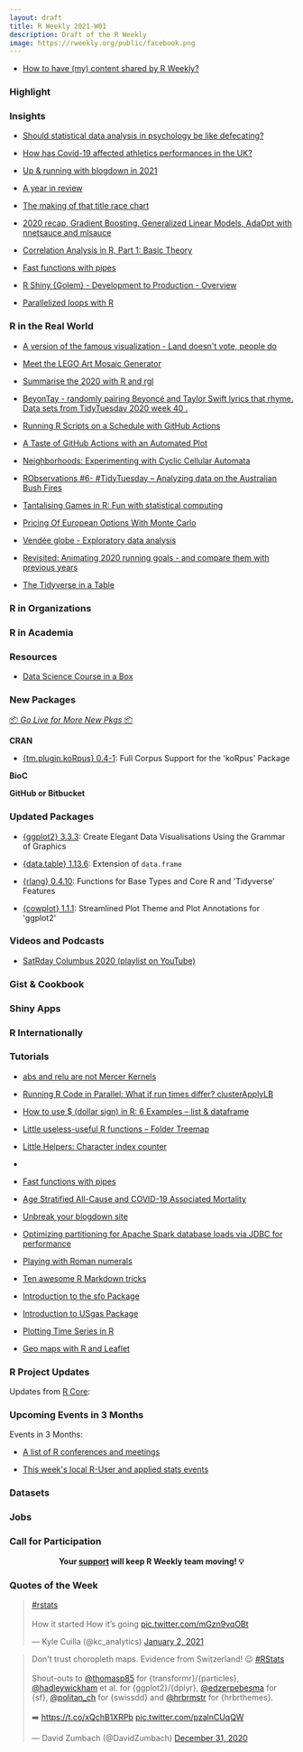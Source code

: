 ```yaml
---
layout: draft
title: R Weekly 2021-W01
description: Draft of the R Weekly
image: https://rweekly.org/public/facebook.png
---
```



+ [How to have (my) content shared by R Weekly?](https://github.com/rweekly/rweekly.org#how-to-have-my-content-shared-by-r-weekly)


###  Highlight



### Insights

+ [Should statistical data analysis in psychology be like defecating?](https://vasishth-statistics.blogspot.com/2021/01/should-statistical-data-analysis-in.html)

+ [How has Covid-19 affected athletics performances in the UK?](https://www.hfshr.xyz/posts/2020-12-26-powerof10-covid/)

+ [Up & running with blogdown in 2021](https://alison.rbind.io/post/new-year-new-blogdown/)


+ [A year in review](http://www.brodrigues.co/blog/2020-12-30-year_review/)

+ [The making of that title race chart](https://austinwehrwein.com/data-visualization/makingoftitlerace/)

+ [2020 recap, Gradient Boosting, Generalized Linear Models, AdaOpt with nnetsauce and mlsauce](https://thierrymoudiki.github.io/blog/2020/12/29/python/r/misc/recap-2020-highlights)

+ [Correlation Analysis in R, Part 1: Basic Theory](https://dataenthusiast.ca/2021/correlation-analysis-in-r-part-1-basic-theory/)

+ [Fast functions with pipes](https://www.seascapemodels.org/rstats/2020/12/29/pipe-functions.html)

+ [R Shiny {Golem} - Development to Production - Overview](https://www.stoltzmanconsulting.com/blog/2020/12/30/r-shiny-golem-development-to-production-overview)

+ [Parallelized loops with R](https://www.blasbenito.com/post/02_parallelizing_loops_with_r/)

### R in the Real World

+ [A version of the famous visualization - Land doesn't vote, people do](https://github.com/zumbov2/votemapswitzerland)

+ [Meet the LEGO Art Mosaic Generator](https://joachim-gassen.github.io/2021/01/meet-lamg/)

+ [Summarise the 2020 with R and rgl](https://medium.com/responsibleml/summarise-the-2020-with-r-and-rgl-6a0fd60d6dd4)

+ [BeyonTay - randomly pairing Beyoncé and Taylor Swift lyrics that rhyme. Data sets from TidyTuesday 2020 week 40 .](https://lukefshaw.netlify.app/beyontay/)

+ [Running R Scripts on a Schedule with GitHub Actions](https://blog.simonpcouch.com/blog/r-github-actions-commit/)

+ [A Taste of GitHub Actions with an Automated Plot](https://amitlevinson.com/blog/automated-plot-with-github-actions/)

+ [Neighborhoods: Experimenting with Cyclic Cellular Automata](https://fronkonstin.com/2021/01/02/neighborhoods-experimenting-with-cyclic-cellular-automata/)

+ [RObservations #6- #TidyTuesday – Analyzing data on the Australian Bush Fires](https://bensstats.wordpress.com/2021/01/01/robservations-6-tidytuesday-analyzing-data-on-the-australian-bush-fires/)

+ [Tantalising Games in R: Fun with statistical computing](https://lucidmanager.org/data-science/games-in-r/)

+ [Pricing Of European Options With Monte Carlo](https://predictivehacks.com/pricing-of-european-options-with-monte-carlo/)

+ [Vendée globe - Exploratory data analysis](https://neonira.github.io/jvg4)

+ [Revisited: Animating 2020 running goals - and compare them with previous years](https://rcrastinate.rbind.io/post/2020-12-28-revisited-animating-2020-running-goals-and-compare-them-with-previous-years/)

+ [The Tidyverse in a Table](http://www.sumsar.net/blog/2020/12/tidyverse-in-a-table/)

###  R in Organizations



###  R in Academia



###  Resources

- [Data Science Course in a Box](https://datasciencebox.org/)



###  New Packages

<p class="added-hostname"><a href="https://rweekly.org/live" target="_blank" class="externalLink">📦 <i>Go Live for More New Pkgs</i> 📦</a></p>

**CRAN**

+ [{tm.plugin.koRpus} 0.4-1](https://cran.r-project.org/package=tm.plugin.koRpus): Full Corpus Support for the 'koRpus' Package


**BioC**



**GitHub or Bitbucket**



### Updated Packages


+ [{ggplot2} 3.3.3](https://cran.r-project.org/package=ggplot2): Create Elegant Data Visualisations Using the Grammar of Graphics

+ [{data.table} 1.13.6](https://cran.r-project.org/package=data.table): Extension of `data.frame`

+ [{rlang} 0.4.10](https://cran.r-project.org/package=rlang): Functions for Base Types and Core R and 'Tidyverse' Features

+ [{cowplot} 1.1.1](https://cran.r-project.org/package=cowplot): Streamlined Plot Theme and Plot Annotations for 'ggplot2'


###  Videos and Podcasts

* [SatRday Columbus 2020 (playlist on YouTube)](https://bit.ly/satRdayColumbus2020)


### Gist & Cookbook



### Shiny Apps



### R Internationally



###  Tutorials

+ [abs and relu are not Mercer Kernels](https://win-vector.com/2020/12/25/abs-and-relu-are-not-mercer-kernels/)

+ [Running R Code in Parallel: What if run times differ? clusterApplyLB](https://youtu.be/7FF3qDkMTOM)

+ [How to use $ (dollar sign) in R: 6 Examples – list & dataframe](https://www.marsja.se/how-to-use-dollar-sign-in-r-examples-list-dataframe/)

+ [Little useless-useful R functions – Folder Treemap](https://tomaztsql.wordpress.com/2021/01/01/little-useless-useful-r-functions-folder-treemap/)

+ [Little Helpers: Character index counter](https://rcrastinate.rbind.io/post/2020-12-26-little-helpers-character-index-counter/)
+
+ [Fast functions with pipes](http://www.seascapemodels.org/rstats/2020/12/29/pipe-functions.html)


+ [Age Stratified All-Cause and COVID-19 Associated Mortality](http://staff.math.su.se/hoehle/blog/2020/12/28/mort.html)


+ [Unbreak your blogdown site](https://alison.rbind.io/post/2020-12-27-blogdown-checks/)


+ [Optimizing partitioning for Apache Spark database loads via JDBC for performance](https://jozef.io/r926-spark-jdbc-partitioning/)

+ [Playing with Roman numerals](http://r.iresmi.net/2020/12/25/playing-with-roman-numerals/)

+ [Ten awesome R Markdown tricks](https://towardsdatascience.com/ten-awesome-r-markdown-tricks-56ef6d41098)

+ [Introduction to the sfo Package](https://ramikrispin.github.io/2020/12/intro-to-sfo/)

+ [Introduction to USgas Package](https://ramikrispin.github.io/2020/12/intro-to-usgas/)

+ [Plotting Time Series in R](https://www.business-science.io/code-tools/2020/12/30/ggplot-theme.html)

+ [Geo maps with R and Leaflet](https://appsilon.com/leaflet-geomaps/)

<!--<div class="post-more-begin></div><div class="post-more-end"></div>-->

###  R Project Updates

Updates from [R Core](http://developer.r-project.org/blosxom.cgi/R-devel/NEWS):


###  Upcoming Events in 3 Months

Events in 3 Months:


+ [A list of R conferences and meetings](https://jumpingrivers.github.io/meetingsR/events.html)

+ [This week's local R-User and applied stats events](https://community.rstudio.com/c/irl)


### Datasets

### Jobs




###  Call for Participation


<p class="hide-support added-hostname support-rweekly" style="text-align: center;font-weight: bold;">Your <a class="non-visited externalLink" href="https://www.patreon.com/rweekly" onclick="pas(this)">support</a> will keep R Weekly team moving! 💡</p>

###  Quotes of the Week

<blockquote class="twitter-tweet"><p lang="en" dir="ltr"><a href="https://twitter.com/hashtag/rstats?src=hash&amp;ref_src=twsrc%5Etfw">#rstats</a><br><br>How it started How it’s going <a href="https://t.co/mGzn9vqOBt">pic.twitter.com/mGzn9vqOBt</a></p>&mdash; Kyle Cuilla (@kc_analytics) <a href="https://twitter.com/kc_analytics/status/1345434428059881480?ref_src=twsrc%5Etfw">January 2, 2021</a></blockquote> <script async src="https://platform.twitter.com/widgets.js" charset="utf-8"></script>

<blockquote class="twitter-tweet"><p lang="en" dir="ltr">Don&#39;t trust choropleth maps. Evidence from Switzerland! 😉 <a href="https://twitter.com/hashtag/RStats?src=hash&amp;ref_src=twsrc%5Etfw">#RStats</a><br> <br>Shout-outs to <a href="https://twitter.com/thomasp85?ref_src=twsrc%5Etfw">@thomasp85</a> for {transformr}/{particles}, <a href="https://twitter.com/hadleywickham?ref_src=twsrc%5Etfw">@hadleywickham</a> et al. for {ggplot2}/{dplyr}, <a href="https://twitter.com/edzerpebesma?ref_src=twsrc%5Etfw">@edzerpebesma</a> for {sf}, <a href="https://twitter.com/politan_ch?ref_src=twsrc%5Etfw">@politan_ch</a> for {swissdd} and <a href="https://twitter.com/hrbrmstr?ref_src=twsrc%5Etfw">@hrbrmstr</a> for {hrbrthemes}.<br> <br>➡️ <a href="https://t.co/xQchB1XRPb">https://t.co/xQchB1XRPb</a> <a href="https://t.co/pzalnCUqQW">pic.twitter.com/pzalnCUqQW</a></p>&mdash; David Zumbach (@DavidZumbach) <a href="https://twitter.com/DavidZumbach/status/1344547411985911808?ref_src=twsrc%5Etfw">December 31, 2020</a></blockquote> <script async src="https://platform.twitter.com/widgets.js" charset="utf-8"></script>
